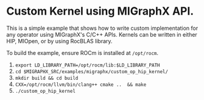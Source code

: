 # Custom Kernel using MIGraphX API. 
 This is a simple example that shows how to write custom implementation for any operator using MIGraphX's C/C++ APIs. 
 Kernels can be written in either HIP, MIOpen, or by using RocBLAS library. 

 To build the example, ensure ROCm is installed at `/opt/rocm`. 
 1.  `export LD_LIBRARY_PATH=/opt/rocm/lib:$LD_LIBRARY_PATH`
 2.  `cd $MIGRAPHX_SRC/examples/migraphx/custom_op_hip_kernel/`
 3.  `mkdir build && cd build`
 4.  `CXX=/opt/rocm/llvm/bin/clang++ cmake ..  && make`
 5.  `./custom_op_hip_kernel`